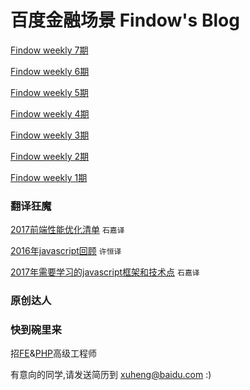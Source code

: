 百度金融场景 Findow's Blog
=====================

[Findow weekly 7期](https://github.com/Findow-team/Blog/issues/10)

[Findow weekly 6期](https://github.com/Hunt-team/Blog/issues/7)

[Findow weekly 5期](https://github.com/Hunt-team/Blog/issues/6)

[Findow weekly 4期](https://github.com/Hunt-team/Blog/issues/5)

[Findow weekly 3期](https://github.com/Hunt-team/Blog/issues/3)

[Findow weekly 2期](https://github.com/Hunt-team/Blog/issues/2)

[Findow weekly 1期](https://github.com/Hunt-team/Blog/issues/1)


### 翻译狂魔

[2017前端性能优化清单](https://github.com/Findow-team/Blog/issues/11) `石嘉译`

[2016年javascript回顾](http://cnedwan.com/2016/12/21/%E8%AF%91-2016%E5%B9%B4Javascript%E5%9B%9E%E9%A1%BE.html) `许恒译`

[2017年需要学习的javascript框架和技术点](https://github.com/Findow-team/Blog/issues/4) `石嘉译`

### 原创达人

### 快到碗里来

招[FE](https://github.com/Findow-team/Blog/issues/9)&[PHP](https://github.com/Findow-team/Blog/issues/8)高级工程师

有意向的同学,请发送简历到 xuheng@baidu.com :)

